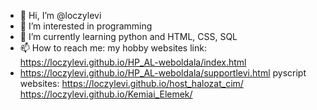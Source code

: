 - 👋 Hi, I’m @loczylevi
- 👀 I’m interested in programming 
- 🌱 I’m currently learning python and HTML, CSS, SQL
- 📫 How to reach me: my hobby websites link: https://loczylevi.github.io/HP_AL-weboldala/index.html
- https://loczylevi.github.io/HP_AL-weboldala/supportlevi.html
pyscript websites:
https://loczylevi.github.io/host_halozat_cim/
https://loczylevi.github.io/Kemiai_Elemek/

<!---
loczylevi/loczylevi is a ✨ special ✨ repository because its `README.md` (this file) appears on your GitHub profile.
You can click the Preview link to take a look at your changes.
--->
